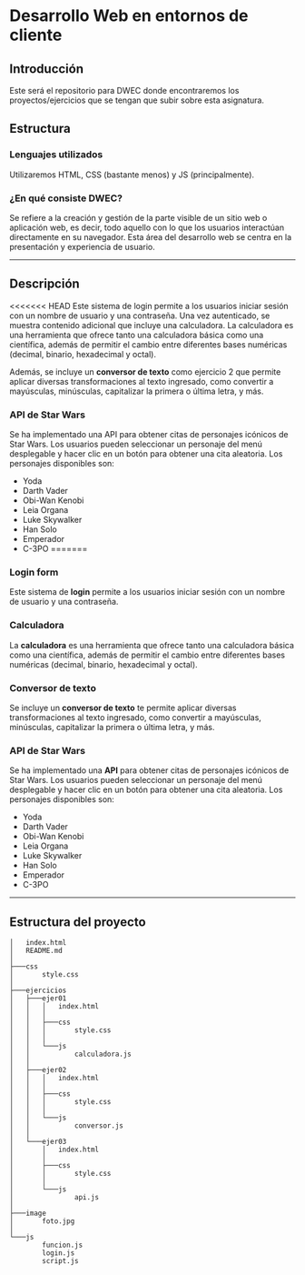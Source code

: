# Desarrollo Web en entornos de cliente 

## Introducción
Este será el repositorio para DWEC donde encontraremos los proyectos/ejercicios que se tengan que subir sobre esta asignatura. 

## Estructura
### Lenguajes utilizados
Utilizaremos HTML, CSS (bastante menos) y JS (principalmente).

### ¿En qué consiste DWEC?
Se refiere a la creación y gestión de la parte visible de un sitio web o aplicación web, es decir, todo aquello con lo que los usuarios interactúan directamente en su navegador. Esta área del desarrollo web se centra en la presentación y experiencia de usuario.

---

## Descripción
<<<<<<< HEAD
Este sistema de login permite a los usuarios iniciar sesión con un nombre de usuario y una contraseña. Una vez autenticado, se muestra contenido adicional que incluye una calculadora. La calculadora es una herramienta que ofrece tanto una calculadora básica como una científica, además de permitir el cambio entre diferentes bases numéricas (decimal, binario, hexadecimal y octal).

Además, se incluye un **conversor de texto** como ejercicio 2 que permite aplicar diversas transformaciones al texto ingresado, como convertir a mayúsculas, minúsculas, capitalizar la primera o última letra, y más.

### API de Star Wars
Se ha implementado una API para obtener citas de personajes icónicos de Star Wars. Los usuarios pueden seleccionar un personaje del menú desplegable y hacer clic en un botón para obtener una cita aleatoria. Los personajes disponibles son:
- Yoda
- Darth Vader
- Obi-Wan Kenobi
- Leia Organa
- Luke Skywalker
- Han Solo
- Emperador
- C-3PO
=======

### Login form
Este sistema de **login** permite a los usuarios iniciar sesión con un nombre de usuario y una contraseña. 

### Calculadora
La **calculadora** es una herramienta que ofrece tanto una calculadora básica como una científica, además de permitir el cambio entre diferentes bases numéricas (decimal, binario, hexadecimal y octal).

### Conversor de texto
Se incluye un **conversor de texto** te permite aplicar diversas transformaciones al texto ingresado, como convertir a mayúsculas, minúsculas, capitalizar la primera o última letra, y más.

### API de Star Wars
Se ha implementado una **API** para obtener citas de personajes icónicos de Star Wars. Los usuarios pueden seleccionar un personaje del menú desplegable y hacer clic en un botón para obtener una cita aleatoria. Los personajes disponibles son:
- Yoda
- Darth Vader
- Obi-Wan Kenobi
- Leia Organa
- Luke Skywalker
- Han Solo
- Emperador
- C-3PO
---
## Estructura del proyecto 
```
│   index.html
│   README.md
│
├───css
│       style.css
│
├───ejercicios
│   ├───ejer01
│   │   │   index.html
│   │   │
│   │   ├───css
│   │   │       style.css
│   │   │
│   │   └───js
│   │           calculadora.js
│   │
│   ├───ejer02
│   │   │   index.html
│   │   │
│   │   ├───css
│   │   │       style.css
│   │   │
│   │   └───js
│   │           conversor.js
│   │
│   └───ejer03
│       │   index.html
│       │
│       ├───css
│       │       style.css
│       │
│       └───js
│               api.js
│
├───image
│       foto.jpg
│
└───js
        funcion.js
        login.js
        script.js
```
